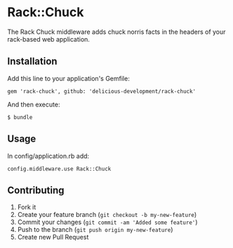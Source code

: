 # Rack::Chuck

The Rack Chuck middleware adds chuck norris facts in the headers of your rack-based web application.

## Installation

Add this line to your application's Gemfile:

    gem 'rack-chuck', github: 'delicious-development/rack-chuck'

And then execute:

    $ bundle

## Usage

In config/application.rb add:

    config.middleware.use Rack::Chuck

## Contributing

1. Fork it
2. Create your feature branch (`git checkout -b my-new-feature`)
3. Commit your changes (`git commit -am 'Added some feature'`)
4. Push to the branch (`git push origin my-new-feature`)
5. Create new Pull Request
